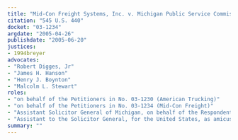 ```yaml
---
title: "Mid-Con Freight Systems, Inc. v. Michigan Public Service Commission"
citation: "545 U.S. 440"
docket: "03-1234"
argdate: "2005-04-26"
publishdate: "2005-06-20"
justices:
- 1994breyer
advocates:
- "Robert Digges, Jr"
- "James H. Hanson"
- "Henry J. Boynton"
- "Malcolm L. Stewart"
roles:
- "on behalf of the Petitioners in No. 03-1230 (American Trucking)"
- "on behalf of the Petitioners in No. 03-1234 (Mid-Con Freight)"
- "Assistant Solicitor General of Michigan, on behalf of the Respondents"
- "Assistant to the Solicitor General, for the United States, as amicus curiae, supporting the Respondents in No. 03-1230 and supporting the Petitioners in No. 03-1234"
summary: ""
---
```


